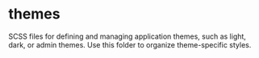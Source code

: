 # themes

SCSS files for defining and managing application themes, such as light, dark, or admin themes. Use this folder to organize theme-specific styles.
